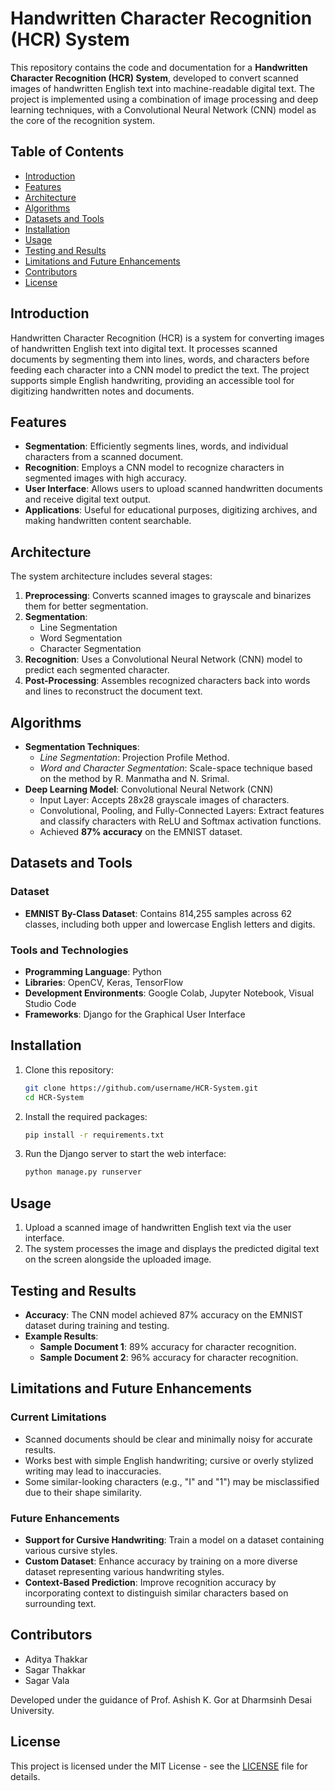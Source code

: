 # Handwritten Character Recognition (HCR) System

This repository contains the code and documentation for a **Handwritten Character Recognition (HCR) System**, developed to convert scanned images of handwritten English text into machine-readable digital text. The project is implemented using a combination of image processing and deep learning techniques, with a Convolutional Neural Network (CNN) model as the core of the recognition system.

## Table of Contents
- [Introduction](#introduction)
- [Features](#features)
- [Architecture](#architecture)
- [Algorithms](#algorithms)
- [Datasets and Tools](#datasets-and-tools)
- [Installation](#installation)
- [Usage](#usage)
- [Testing and Results](#testing-and-results)
- [Limitations and Future Enhancements](#limitations-and-future-enhancements)
- [Contributors](#contributors)
- [License](#license)

## Introduction
Handwritten Character Recognition (HCR) is a system for converting images of handwritten English text into digital text. It processes scanned documents by segmenting them into lines, words, and characters before feeding each character into a CNN model to predict the text. The project supports simple English handwriting, providing an accessible tool for digitizing handwritten notes and documents.

## Features
- **Segmentation**: Efficiently segments lines, words, and individual characters from a scanned document.
- **Recognition**: Employs a CNN model to recognize characters in segmented images with high accuracy.
- **User Interface**: Allows users to upload scanned handwritten documents and receive digital text output.
- **Applications**: Useful for educational purposes, digitizing archives, and making handwritten content searchable.

## Architecture
The system architecture includes several stages:
1. **Preprocessing**: Converts scanned images to grayscale and binarizes them for better segmentation.
2. **Segmentation**:
   - Line Segmentation
   - Word Segmentation
   - Character Segmentation
3. **Recognition**: Uses a Convolutional Neural Network (CNN) model to predict each segmented character.
4. **Post-Processing**: Assembles recognized characters back into words and lines to reconstruct the document text.

## Algorithms
- **Segmentation Techniques**:
  - *Line Segmentation*: Projection Profile Method.
  - *Word and Character Segmentation*: Scale-space technique based on the method by R. Manmatha and N. Srimal.
- **Deep Learning Model**: Convolutional Neural Network (CNN)
  - Input Layer: Accepts 28x28 grayscale images of characters.
  - Convolutional, Pooling, and Fully-Connected Layers: Extract features and classify characters with ReLU and Softmax activation functions.
  - Achieved **87% accuracy** on the EMNIST dataset.

## Datasets and Tools
### Dataset
- **EMNIST By-Class Dataset**: Contains 814,255 samples across 62 classes, including both upper and lowercase English letters and digits.

### Tools and Technologies
- **Programming Language**: Python
- **Libraries**: OpenCV, Keras, TensorFlow
- **Development Environments**: Google Colab, Jupyter Notebook, Visual Studio Code
- **Frameworks**: Django for the Graphical User Interface

## Installation
1. Clone this repository:
    ```bash
    git clone https://github.com/username/HCR-System.git
    cd HCR-System
    ```
2. Install the required packages:
    ```bash
    pip install -r requirements.txt
    ```
3. Run the Django server to start the web interface:
    ```bash
    python manage.py runserver
    ```

## Usage
1. Upload a scanned image of handwritten English text via the user interface.
2. The system processes the image and displays the predicted digital text on the screen alongside the uploaded image.

## Testing and Results
- **Accuracy**: The CNN model achieved 87% accuracy on the EMNIST dataset during training and testing.
- **Example Results**:
    - **Sample Document 1**: 89% accuracy for character recognition.
    - **Sample Document 2**: 96% accuracy for character recognition.

## Limitations and Future Enhancements
### Current Limitations
- Scanned documents should be clear and minimally noisy for accurate results.
- Works best with simple English handwriting; cursive or overly stylized writing may lead to inaccuracies.
- Some similar-looking characters (e.g., "I" and "1") may be misclassified due to their shape similarity.

### Future Enhancements
- **Support for Cursive Handwriting**: Train a model on a dataset containing various cursive styles.
- **Custom Dataset**: Enhance accuracy by training on a more diverse dataset representing various handwriting styles.
- **Context-Based Prediction**: Improve recognition accuracy by incorporating context to distinguish similar characters based on surrounding text.

## Contributors
- Aditya Thakkar
- Sagar Thakkar
- Sagar Vala

Developed under the guidance of Prof. Ashish K. Gor at Dharmsinh Desai University.

## License
This project is licensed under the MIT License - see the [LICENSE](LICENSE) file for details.
